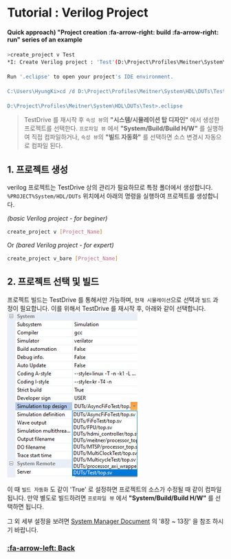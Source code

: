 # Tutorial : Verilog Project

#### Quick approach) "Project creation :fa-arrow-right: build :fa-arrow-right: run" series of an example
```bash
>create_project v Test
*I: Create Verilog project : 'Test'(D:\Project\Profiles\Meitner\System\HDL\DUTs\Test)

Run '.eclipse' to open your project's IDE environment.

C:\Users\HyungKi>cd /d D:\Project\Profiles\Meitner\System\HDL\DUTs\Test

D:\Project\Profiles\Meitner\System\HDL\DUTs\Test>.eclipse
```
> TestDrive 를 재시작 후 `속성 뷰`의 **"시스템/시뮬레이션 탑 디자인"** 에서 생성한 프로젝트를 선택한다.
`프로파일 뷰` 에서 **"System/Build/Build H/W"** 를 실행하여 직접 컴파일하거나,
`속성 뷰`의 **"빌드 자동화"** 를 선택하면 소스 변경시 자동으로 컴파일 된다.

## 1. 프로젝트 생성
verilog 프로젝트는 TestDrive 상의 관리가 필요하므로 특정 폴더에서 생성합니다.
`%PROJECT%System/HDL/DUTs` 위치에서 아래의 명령을 실행하여 프로젝트를 생성합니다.

*(basic Verilog project - for beginer)*
```bash
create_project v [Project_Name]
```
Or
*(bared Verilog project - for expert)*
```bash
create_project v_bare [Project_Name]
```

## 2. 프로젝트 선택 및 빌드
프로젝트 빌드는 TestDrive 를 통해서만 가능하며,
`현재 시뮬레이션`으로 선택과 `빌드` 과정이 필요합니다.
이를 위해서 TestDrive 를 재시작 후, 아래와 같이 선택합니다.
![project_v_select](img/project_v_select.jpg)

이 때 `빌드 자동화` 도 같이 'True' 로 설정하면 프로젝트의 소스가 수정될 때 같이 컴파일 됩니다.
만약 별도로 빌드하려면 `프로파일 뷰` 에서 **"System/Build/Build H/W"** 를 선택하면 됩니다.

그 외 세부 설정을 보려면 [System Manager Document](?Document_SystemManager.md) 의 '8장 ~ 13장' 을 참조 하시기 바랍니다.

### [:fa-arrow-left: Back](?top.md)

